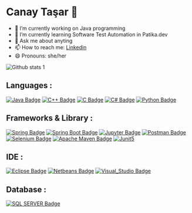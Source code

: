 # Canay Taşar 👋


<!--**canaytsr/canaytsr** is a ✨ _special_ ✨ repository because its `README.md` (this file) appears on your GitHub profile.

<!--Here are some ideas to get you started:-->

- 🔭 I’m currently working on Java programming
- 🌱 I’m currently learning Software Test Automation in Patika.dev
- 💬 Ask me about anyting
- 📫 How to reach me: [Linkedin](www.linkedin.com/in/canay-tasar)
- 😄 Pronouns: she/her

<!--[![Linedin Badge]( https://img.shields.io/badge/LinkedIn-0077B5?style=for-the-badge&logo=linkedin&logoColor=white)](link) -->

![Github stats 1](https://github-readme-stats.vercel.app/api?username=canaytsr&show_icons=true&theme=gradient) 

## Languages :
[![Java Badge](https://img.shields.io/badge/Java-ED8B00?style=for-the-badge&logo=java&logoColor=white)](link)
[![C++ Badge](https://img.shields.io/badge/C%2B%2B-00599C?style=for-the-badge&logo=c%2B%2B&logoColor=white)](link)
[![C Badge](https://img.shields.io/badge/C-00599C?style=for-the-badge&logo=c&logoColor=white)](link)
[![C# Badge](https://img.shields.io/badge/C%23-239120?style=for-the-badge&logo=c-sharp&logoColor=white)](link)
[![Python Badge](https://img.shields.io/badge/Python-FFD43B?style=for-the-badge&logo=python&logoColor=blue)](link)

## Frameworks & Library :
[![Spring Badge](https://img.shields.io/badge/Spring-6DB33F?style=for-the-badge&logo=spring&logoColor=white)](link)
[![Spring Boot Badge](https://img.shields.io/badge/Spring_Boot-F2F4F9?style=for-the-badge&logo=spring-boot)](link)
[![Jupyter Badge](https://img.shields.io/badge/Jupyter-F37626.svg?&style=for-the-badge&logo=Jupyter&logoColor=white)](link)
[![Postman Badge](https://img.shields.io/badge/Postman-FF6C37?style=for-the-badge&logo=Postman&logoColor=white)](link)
[![Selenium Badge](https://img.shields.io/badge/Selenium-43B02A?style=for-the-badge&logo=Selenium&logoColor=white)](link)
[![Apache Maven Badge](https://img.shields.io/badge/apache_maven-C71A36?style=for-the-badge&logo=apachemaven&logoColor=white)](link)
[![Junit5](https://img.shields.io/badge/Junit5-25A162?style=for-the-badge&logo=junit5&logoColor=white)](link)


## IDE :
[![Eclipse Badge](https://img.shields.io/badge/Eclipse-2C2255?style=for-the-badge&logo=eclipse&logoColor=white)](link)
[![Netbeans Badge](https://img.shields.io/badge/apache%20netbeans-1B6AC6?style=for-the-badge&logo=apache%20netbeans%20IDE&logoColor=white)](link)
[![Visual_Studio Badge](https://img.shields.io/badge/Visual_Studio-5C2D91?style=for-the-badge&logo=visual%20studio&logoColor=white)](link)

## Database :
[![SQL SERVER Badge](https://img.shields.io/badge/Microsoft%20SQL%20Server-CC2927?style=for-the-badge&logo=microsoft%20sql%20server&logoColor=white)](link)
